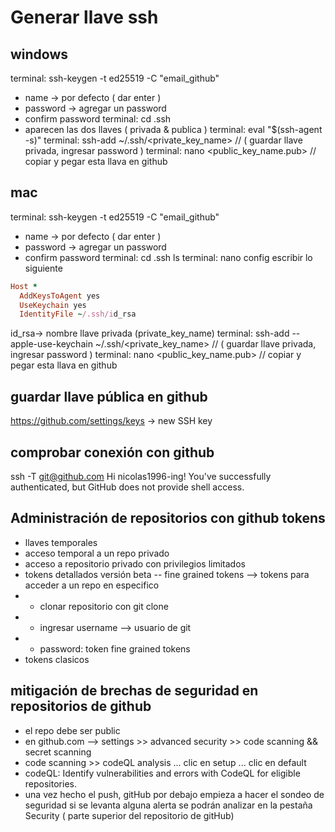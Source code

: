 # Generar llave ssh
## windows

terminal: ssh-keygen -t ed25519 -C "email_github"
- name -> por defecto ( dar enter )
- password -> agregar un password
- confirm password
terminal: cd .ssh
- aparecen las dos llaves ( privada & publica )
terminal: eval "$(ssh-agent -s)"
terminal: ssh-add ~/.ssh/<private_key_name> // ( guardar llave privada, ingresar password )
terminal: nano <public_key_name.pub> // copiar y pegar esta llava en github

## mac
terminal: ssh-keygen -t ed25519 -C "email_github"
- name -> por defecto ( dar enter )
- password -> agregar un password
- confirm password
terminal: cd .ssh
ls
terminal: nano config
escribir lo siguiente
```ruby
Host *
  AddKeysToAgent yes
  UseKeychain yes
  IdentityFile ~/.ssh/id_rsa
```
id_rsa-> nombre llave privada (private_key_name)
terminal: ssh-add --apple-use-keychain ~/.ssh/<private_key_name> // ( guardar llave privada, ingresar password )
terminal: nano <public_key_name.pub> // copiar y pegar esta llava en github

## guardar llave pública en github
https://github.com/settings/keys
-> new SSH key

## comprobar conexión con github
ssh -T git@github.com
Hi nicolas1996-ing! You've successfully authenticated, but GitHub does not provide shell access.


## Administración de repositorios con github tokens
- llaves temporales
- acceso temporal a un repo privado
- acceso a repositorio privado con privilegios limitados
- tokens detallados versión beta -- fine grained tokens --> tokens para acceder a un repo en especifico
- - clonar repositorio con git clone
- - ingresar username --> usuario de git
- - password: token fine grained tokens
- tokens clasicos


## mitigación de brechas de seguridad en repositorios de github
- el repo debe ser public
- en github.com --> settings >> advanced security >> code scanning && secret scanning
- code scanning >> codeQL analysis ... clic en setup ... clic en default
- codeQL: Identify vulnerabilities and errors with CodeQL for eligible repositories.
- una vez hecho el push, gitHub por debajo empieza a hacer el sondeo de seguridad
si se levanta alguna alerta se podrán analizar en la pestaña Security ( parte superior del repositorio de gitHub)
